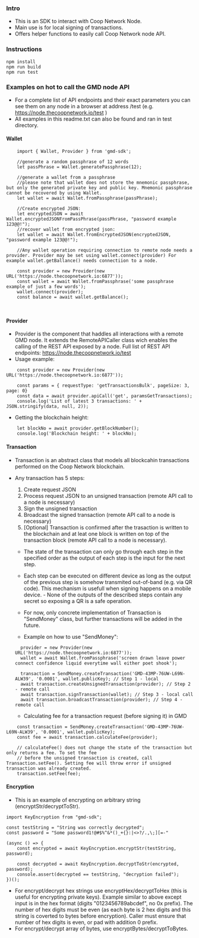 ### Intro 

- This is an SDK to interact with Coop Network Node.
- Main use is for local signing of transactions.
- Offers helper functions to easily call Coop Network node API.


### Instructions
  ```
  npm install
  npm run build
  npm run test
  ```


### Examples on hot to call the GMD node API
- For a complete list of API endpoints and their exact parameters you can see them on any node in a browser at address <GMD node address>/test (e.g. https://node.thecoopnetwork.io/test )
- All examples in this readme.txt can also be found and ran in test directory.

#### Wallet
```
    import { Wallet, Provider } from 'gmd-sdk';

    //generate a random passphrase of 12 words
    let passPhrase = Wallet.generatePassphrase(12);
    
    //generate a wallet from a passphrase
    //please note that wallet does not store the mnemonic passphrase, but only the generated private key and public key. Mnemonic passphrase cannot be recovered by using Wallet.
    let wallet = await Wallet.fromPassphrase(passPhrase);

    //Create encrypted JSON:
    let encryptedJSON = await Wallet.encryptedJSONFromPassPhrase(passPhrase, "password example 123@@!");
    //recover wallet from encrypted json:
    let wallet = await Wallet.fromEncryptedJSON(encryptedJSON, "password example 123@@!"); 

    //Any wallet operation requiring connection to remote node needs a provider. Provider may be set using wallet.connect(provider) For example wallet.getBallance() needs connectiion to a node.
    
    const provider = new Provider(new URL('https://node.thecoopnetwork.io:6877'));
    const wallet = await Wallet.fromPassphrase('some passphrase example of just a few words');
    wallet.connect(provider);
    const balance = await wallet.getBalance();

    

```

#### Provider
- Provider is the component that haddles all interactions with a remote GMD node. It extends the RemoteAPICaller class wich enables the calling of the REST API exposed by a node. Full list of REST API endpoints: https://node.thecoopnetwork.io/test
- Usage example:
```
    const provider = new Provider(new URL('https://node.thecoopnetwork.io:6877'));
    
    const params = { requestType: 'getTransactionsBulk', pageSize: 3, page: 0}
    const data = await provider.apiCall('get', paramsGetTransactions);
    console.log('List of latest 3 transactions: ' + JSON.stringify(data, null, 2));
```
- Getting the blockchain height:
```
    let blockNo = await provider.getBlockNumber();
    console.log('Blockchain height: ' + blockNo);
```


#### Transaction 
- Transaction is an abstract class that models all blockcahin transactions performed on the Coop Network blockchain.
- Any transaction has 5 steps:
  1. Create request JSON
  2. Process request JSON to an unsigned transaction (remote API call to a node is necessary)
  3. Sign the unsigned transaction
  4. Broadcast the signed transaction (remote API call to a node is necessary)
  5. [Optional] Transaction is confirmed after the trasaction is written to the blockchain and at leat one block is written on top of the transaction block (remote API call to a node is necessary).
  - The state of the transaction can only go through each step in the specified order as the output of each step is the input for the next step. 
  - Each step can be executed on different device as long as the output of the previous step is somehow transmited out-of-band (e.g. via QR code). This mechanism is usefull when signing happens on a mobile device. - None of the outputs of the described steps contain any secret so exposing a QR is a safe operation.

  - For now, only concrete implementation of Transaction is "SendMoney" class, but further transactions will be added in the future.
  - Example on how to use "SendMoney":
  ```
    provider = new Provider(new URL('https://node.thecoopnetwork.io:6877'));
    wallet = await Wallet.fromPassphrase('screen drawn leave power connect confidence liquid everytime wall either poet shook');

    transaction = SendMoney.createTransaction('GMD-43MP-76UW-L69N-ALW39', '0.0001', wallet.publicKey); // Step 1 - local
    await transaction.createUnsignedTransaction(provider); // Step 2 - remote call
    await transaction.signTransaction(wallet); // Step 3 - local call
    await transaction.broadcastTransaction(provider); // Step 4 - remote call
  ```

  - Calculating fee for a transaction request (before signing it) in GMD
```
    const transaction = SendMoney.createTransaction('GMD-43MP-76UW-L69N-ALW39', '0.0001', wallet.publicKey);
    const fee = await transaction.calculateFee(provider);
    
    // calculateFee() does not change the state of the transaction but only returns a fee. To set the fee 
    // before the unsigned transaction is created, call Transaction.setFee(). Setting fee will throw error if unsigned transaction was already created.
    transaction.setFee(fee);
```

#### Encryption
- This is an example of encrypting on arbitrary string (encryptStr/decryptToStr). 
```
import KeyEncryption from "gmd-sdk";

const testString = "String was correctly decrypted";
const password = "Some password1!@#$%^&*()_+{}:|<>?/.,\;][=-"

(async () => {
    const encrypted = await KeyEncryption.encryptStr(testString, password);

    const decrypted = await KeyEncryption.decryptToStr(encrypted, password);
    console.assert(decrypted == testString, "decryption failed");
})();
```
- For encrypt/decrypt hex strings use encryptHex/decryptToHex (this is useful for encrypting private keys). Example similar to above except input is in the hex format (digits "0123456789abcdef", no 0x prefix). The number of hex digits must be even (as each byte is 2 hex digits and this string is coverted to bytes before encryption). Caller must ensure that number of hex digits is even, or pad with addition 0 prefix.
- For encrypt/decrypt array of bytes, use encryptBytes/decryptToBytes.